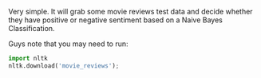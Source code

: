 Very simple. It will grab some movie reviews test data and decide whether they have positive or negative sentiment based on a Naive Bayes Classification.

Guys note that you may need to run:
```python
import nltk
nltk.download('movie_reviews');
```
